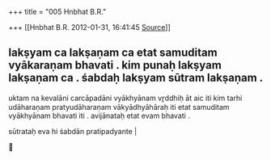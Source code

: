 +++
title = "005 Hnbhat B.R."

+++
[[Hnbhat B.R.	2012-01-31, 16:41:45 [Source](https://groups.google.com/g/bvparishat/c/bvMYyTxi9lY)]]



lakṣyam ca lakṣaṇam ca etat samuditam  
vyākaraṇam bhavati . kim punaḥ lakṣyam lakṣaṇam ca . śabdaḥ lakṣyam sūtram lakṣaṇam .  
-------  
  
uktam na kevalāni carcāpadāni vyākhyānam vr̥ddhiḥ āt aic iti kim tarhi udāharaṇam pratyudāharaṇam vākyādhyāhāraḥ iti etat samuditam vyākhyānam bhavati iti . avijānataḥ etat evam bhavati .   
  
sūtrataḥ eva hi śabdān pratipadyante \|




